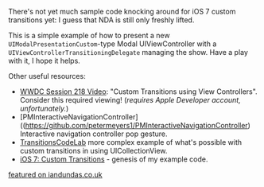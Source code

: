 There's not yet much sample code knocking around for iOS 7 custom transitions yet: I guess that NDA is still only freshly lifted.

This is a simple example of how to present a new `UIModalPresentationCustom`-type Modal UIViewController with a `UIViewControllerTransitioningDelegate` managing the show. Have a play with it, I hope it helps.


Other useful resources: 

- [WWDC Session 218 Video](https://developer.apple.com/wwdc/videos/): "Custom Transitions using View Controllers". Consider this required viewing! (*requires Apple Developer account, unfortunately.*)
- [PMInteractiveNavigationController]((https://github.com/petermeyers1/PMInteractiveNavigationController) Interactive navigation controller pop gesture.
- [TransitionsCodeLab](https://github.com/RCacheaux/Transitions) more complex example of what's possible with custom transitions in using UICollectionView. 
- [iOS 7: Custom Transitions](http://www.doubleencore.com/2013/09/ios-7-custom-transitions/) - genesis of my example code.

[featured on iandundas.co.uk](http://blog.iandundas.dev/blog/2013/09/24/ios-7-custom-transitions-basic-example/)
